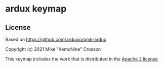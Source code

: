 # ardux keymap

## License
Based on https://github.com/arduxio/qmk-ardux

Copyright (c) 2021 Mike "KemoNine" Crosson

This keymap includes the work that is distributed in the [Apache 2 license](https://www.apache.org/licenses/LICENSE-2.0.txt)



